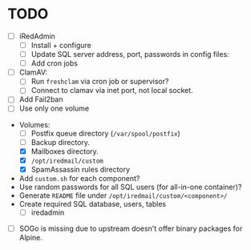 # TODO

- [ ] iRedAdmin
    - [ ] Install + configure
    - [ ] Update SQL server address, port, passwords in config files:
    - [ ] Add cron jobs

- [ ] ClamAV:
    - [ ] Run `freshclam` via cron job or supervisor?
    - [ ] Connect to clamav via inet port, not local socket.

- [ ] Add Fail2ban
- [ ] Use only one volume

- Volumes:
    - [ ] Postfix queue directory (`/var/spool/postfix`)
    - [ ] Backup directory.
    - [x] Mailboxes directory.
    - [x] `/opt/iredmail/custom`
    - [x] SpamAssassin rules directory

- Add `custom.sh` for each component?
- Use random passwords for all SQL users (for all-in-one container)?
- Generate `README` file under `/opt/iredmail/custom/<component>/`
- Create required SQL database, users, tables
    - [ ] iredadmin

- [ ] SOGo is missing due to upstream doesn't offer binary packages for Alpine.
